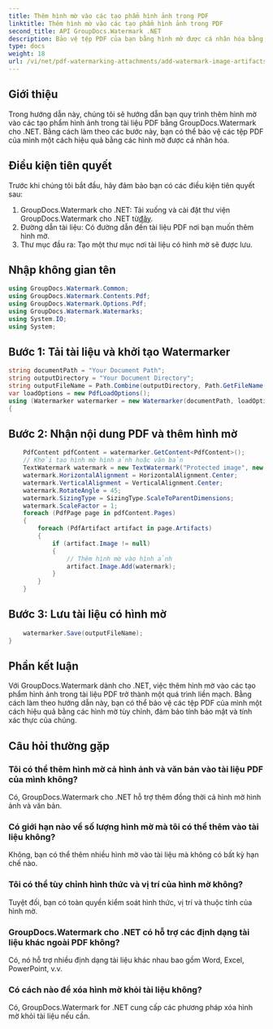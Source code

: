 ```yaml
---
title: Thêm hình mờ vào các tạo phẩm hình ảnh trong PDF
linktitle: Thêm hình mờ vào các tạo phẩm hình ảnh trong PDF
second_title: API GroupDocs.Watermark .NET
description: Bảo vệ tệp PDF của bạn bằng hình mờ được cá nhân hóa bằng GroupDocs.Watermark cho .NET. Dễ dàng thêm hình mờ văn bản hoặc hình ảnh vào các tạo phẩm hình ảnh trong tài liệu PDF.
type: docs
weight: 18
url: /vi/net/pdf-watermarking-attachments/add-watermark-image-artifacts-pdf/
---
```

## Giới thiệu
Trong hướng dẫn này, chúng tôi sẽ hướng dẫn bạn quy trình thêm hình mờ vào các tạo phẩm hình ảnh trong tài liệu PDF bằng GroupDocs.Watermark cho .NET. Bằng cách làm theo các bước này, bạn có thể bảo vệ các tệp PDF của mình một cách hiệu quả bằng các hình mờ được cá nhân hóa.
## Điều kiện tiên quyết
Trước khi chúng tôi bắt đầu, hãy đảm bảo bạn có các điều kiện tiên quyết sau:
1.  GroupDocs.Watermark cho .NET: Tải xuống và cài đặt thư viện GroupDocs.Watermark cho .NET từ[đây](https://releases.groupdocs.com/Watermark/net/).
2. Đường dẫn tài liệu: Có đường dẫn đến tài liệu PDF nơi bạn muốn thêm hình mờ.
3. Thư mục đầu ra: Tạo một thư mục nơi tài liệu có hình mờ sẽ được lưu.

## Nhập không gian tên
```csharp
using GroupDocs.Watermark.Common;
using GroupDocs.Watermark.Contents.Pdf;
using GroupDocs.Watermark.Options.Pdf;
using GroupDocs.Watermark.Watermarks;
using System.IO;
using System;
```
## Bước 1: Tải tài liệu và khởi tạo Watermarker
```csharp
string documentPath = "Your Document Path";
string outputDirectory = "Your Document Directory";
string outputFileName = Path.Combine(outputDirectory, Path.GetFileName(documentPath));
var loadOptions = new PdfLoadOptions();
using (Watermarker watermarker = new Watermarker(documentPath, loadOptions))
{
```
## Bước 2: Nhận nội dung PDF và thêm hình mờ
```csharp
	PdfContent pdfContent = watermarker.GetContent<PdfContent>();
	// Khởi tạo hình mờ hình ảnh hoặc văn bản
	TextWatermark watermark = new TextWatermark("Protected image", new Font("Arial", 8));
	watermark.HorizontalAlignment = HorizontalAlignment.Center;
	watermark.VerticalAlignment = VerticalAlignment.Center;
	watermark.RotateAngle = 45;
	watermark.SizingType = SizingType.ScaleToParentDimensions;
	watermark.ScaleFactor = 1;
	foreach (PdfPage page in pdfContent.Pages)
	{
		foreach (PdfArtifact artifact in page.Artifacts)
		{
			if (artifact.Image != null)
			{
				// Thêm hình mờ vào hình ảnh
				artifact.Image.Add(watermark);
			}
		}
	}
```
## Bước 3: Lưu tài liệu có hình mờ
```csharp
	watermarker.Save(outputFileName);
}
```

## Phần kết luận
Với GroupDocs.Watermark dành cho .NET, việc thêm hình mờ vào các tạo phẩm hình ảnh trong tài liệu PDF trở thành một quá trình liền mạch. Bằng cách làm theo hướng dẫn này, bạn có thể bảo vệ các tệp PDF của mình một cách hiệu quả bằng các hình mờ tùy chỉnh, đảm bảo tính bảo mật và tính xác thực của chúng.
## Câu hỏi thường gặp
### Tôi có thể thêm hình mờ cả hình ảnh và văn bản vào tài liệu PDF của mình không?
Có, GroupDocs.Watermark cho .NET hỗ trợ thêm đồng thời cả hình mờ hình ảnh và văn bản.
### Có giới hạn nào về số lượng hình mờ mà tôi có thể thêm vào tài liệu không?
Không, bạn có thể thêm nhiều hình mờ vào tài liệu mà không có bất kỳ hạn chế nào.
### Tôi có thể tùy chỉnh hình thức và vị trí của hình mờ không?
Tuyệt đối, bạn có toàn quyền kiểm soát hình thức, vị trí và thuộc tính của hình mờ.
### GroupDocs.Watermark cho .NET có hỗ trợ các định dạng tài liệu khác ngoài PDF không?
Có, nó hỗ trợ nhiều định dạng tài liệu khác nhau bao gồm Word, Excel, PowerPoint, v.v.
### Có cách nào để xóa hình mờ khỏi tài liệu không?
Có, GroupDocs.Watermark for .NET cung cấp các phương pháp xóa hình mờ khỏi tài liệu nếu cần.